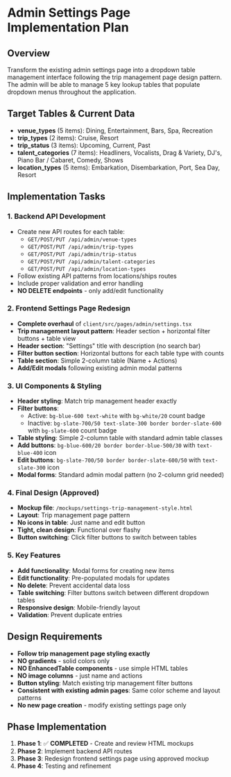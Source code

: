 # Admin Settings Page Implementation Plan

## Overview
Transform the existing admin settings page into a dropdown table management interface following the trip management page design pattern. The admin will be able to manage 5 key lookup tables that populate dropdown menus throughout the application.

## Target Tables & Current Data
- **venue_types** (5 items): Dining, Entertainment, Bars, Spa, Recreation
- **trip_types** (2 items): Cruise, Resort
- **trip_status** (3 items): Upcoming, Current, Past
- **talent_categories** (7 items): Headliners, Vocalists, Drag & Variety, DJ's, Piano Bar / Cabaret, Comedy, Shows
- **location_types** (5 items): Embarkation, Disembarkation, Port, Sea Day, Resort

## Implementation Tasks

### 1. Backend API Development
- Create new API routes for each table:
  - `GET/POST/PUT /api/admin/venue-types`
  - `GET/POST/PUT /api/admin/trip-types`
  - `GET/POST/PUT /api/admin/trip-status`
  - `GET/POST/PUT /api/admin/talent-categories`
  - `GET/POST/PUT /api/admin/location-types`
- Follow existing API patterns from locations/ships routes
- Include proper validation and error handling
- **NO DELETE endpoints** - only add/edit functionality

### 2. Frontend Settings Page Redesign
- **Complete overhaul** of `client/src/pages/admin/settings.tsx`
- **Trip management layout pattern**: Header section + horizontal filter buttons + table view
- **Header section**: "Settings" title with description (no search bar)
- **Filter button section**: Horizontal buttons for each table type with counts
- **Table section**: Simple 2-column table (Name + Actions)
- **Add/Edit modals** following existing admin modal patterns

### 3. UI Components & Styling
- **Header styling**: Match trip management header exactly
- **Filter buttons**:
  - Active: `bg-blue-600 text-white` with `bg-white/20` count badge
  - Inactive: `bg-slate-700/50 text-slate-300 border border-slate-600` with `bg-slate-600` count badge
- **Table styling**: Simple 2-column table with standard admin table classes
- **Add buttons**: `bg-blue-600/20 border border-blue-500/30` with `text-blue-400` icon
- **Edit buttons**: `bg-slate-700/50 border border-slate-600/50` with `text-slate-300` icon
- **Modal forms**: Standard admin modal pattern (no 2-column grid needed)

### 4. Final Design (Approved)
- **Mockup file**: `/mockups/settings-trip-management-style.html`
- **Layout**: Trip management page pattern
- **No icons in table**: Just name and edit button
- **Tight, clean design**: Functional over flashy
- **Button switching**: Click filter buttons to switch between tables

### 5. Key Features
- **Add functionality**: Modal forms for creating new items
- **Edit functionality**: Pre-populated modals for updates
- **No delete**: Prevent accidental data loss
- **Table switching**: Filter buttons switch between different dropdown tables
- **Responsive design**: Mobile-friendly layout
- **Validation**: Prevent duplicate entries

## Design Requirements
- **Follow trip management page styling exactly**
- **NO gradients** - solid colors only
- **NO EnhancedTable components** - use simple HTML tables
- **NO image columns** - just name and actions
- **Button styling**: Match existing trip management filter buttons
- **Consistent with existing admin pages**: Same color scheme and layout patterns
- **No new page creation** - modify existing settings page only

## Phase Implementation
1. **Phase 1**: ✅ **COMPLETED** - Create and review HTML mockups
2. **Phase 2**: Implement backend API routes
3. **Phase 3**: Redesign frontend settings page using approved mockup
4. **Phase 4**: Testing and refinement